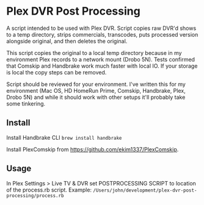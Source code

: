 # Plex DVR Post Processing
A script intended to be used with Plex DVR. Script copies raw DVR'd shows to a temp directory, strips commercials, transcodes, puts processed version alongside original, and then deletes the original.

This script copies the original to a local temp directory because in my environment Plex records to a network mount (Drobo 5N). Tests confirmed that Comskip and Handbrake work much faster with local IO. If your storage is local the copy steps can be removed.

Script should be reviewed for your environment. I've written this for my environment (Mac OS, HD HomeRun Prime, Comskip, Handbrake, Plex, Drobo 5N) and while it should work with other setups it'll probably take some tinkering.

## Install

Install Handbrake CLI
`brew install handbrake`

Install PlexComskip from https://github.com/ekim1337/PlexComskip.

## Usage

In Plex Settings > Live TV & DVR set POSTPROCESSING SCRIPT to location of the process.rb script. Example:
`/Users/john/development/plex-dvr-post-processing/process.rb`
